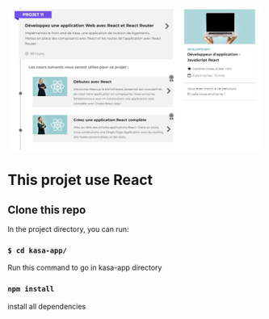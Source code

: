 ![P11](https://github.com/antoineThomasCode/AntoineThomas_P11_01042022/blob/main/P11-Kasa.jpg)

# This projet use React 

## Clone this repo

In the project directory, you can run:

### `$ cd kasa-app/`

Run this command to go in kasa-app directory


### `npm install`

install all dependencies 






